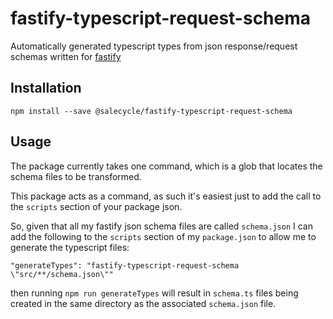 # fastify-typescript-request-schema

Automatically generated typescript types from json response/request schemas written for [fastify](https://www.fastify.io/)

## Installation

```
npm install --save @salecycle/fastify-typescript-request-schema
```

## Usage

The package currently takes one command, which is a glob that locates the schema files to be transformed.

This package acts as a command, as such it's easiest just to add the call to the `scripts` section of your package json.

So, given that all my fastify json schema files are called `schema.json` I can add the following to the `scripts` section of my `package.json` to allow me to generate the typescript files:

`"generateTypes": "fastify-typescript-request-schema \"src/**/schema.json\""`

then running `npm run generateTypes` will result in `schema.ts` files being created in the same directory as the associated `schema.json` file.
